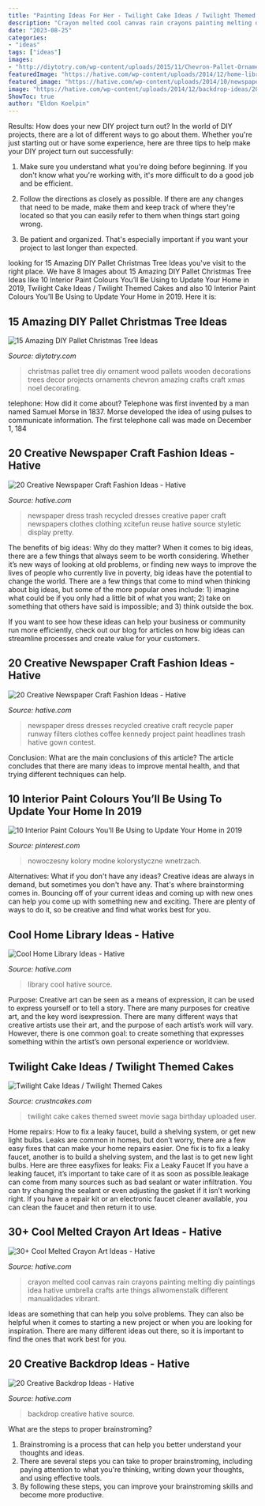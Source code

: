 ```yaml
---
title: "Painting Ideas For Her - Twilight Cake Ideas / Twilight Themed Cakes"
description: "Crayon melted cool canvas rain crayons painting melting diy paintings idea hative umbrella crafts arte things allwomenstalk different manualidades vibrant"
date: "2023-08-25"
categories:
- "ideas"
tags: ["ideas"]
images:
- "http://diytotry.com/wp-content/uploads/2015/11/Chevron-Pallet-Ornament-Christmas-Tree.jpg"
featuredImage: "https://hative.com/wp-content/uploads/2014/12/home-library-ideas/12-cool-home-library-ideas.jpg"
featured_image: "https://hative.com/wp-content/uploads/2014/10/newspaper-craft-fashion-ideas/15-creative-newspaper-craft-fashion-ideas.jpg"
image: "https://hative.com/wp-content/uploads/2014/12/backdrop-ideas/20-creative-backdrop-ideas.jpg"
ShowToc: true
author: "Eldon Koelpin"
---
```



Results: How does your new DIY project turn out?
In the world of DIY projects, there are a lot of different ways to go about them. Whether you're just starting out or have some experience, here are three tips to help make your DIY project turn out successfully:
1. Make sure you understand what you're doing before beginning. If you don't know what you're working with, it's more difficult to do a good job and be efficient.

2. Follow the directions as closely as possible. If there are any changes that need to be made, make them and keep track of where they're located so that you can easily refer to them when things start going wrong.

3. Be patient and organized. That's especially important if you want your project to last longer than expected.

	

		
looking for 15 Amazing DIY Pallet Christmas Tree Ideas you've visit to the right place. We have 8 Images about 15 Amazing DIY Pallet Christmas Tree Ideas like 10 Interior Paint Colours You’ll Be Using to Update Your Home in 2019, Twilight Cake Ideas / Twilight Themed Cakes and also 10 Interior Paint Colours You’ll Be Using to Update Your Home in 2019. Here it is:
		
    
## 15 Amazing DIY Pallet Christmas Tree Ideas

<img loading=lazy src="http://diytotry.com/wp-content/uploads/2015/11/Chevron-Pallet-Ornament-Christmas-Tree.jpg" onerror="this.onerror=null;this.src='https://tse2.mm.bing.net/th?id=OIP.jlfrpQb1zC0laMXh-tbq-gAAAA&amp;pid=15.1';" alt="15 Amazing DIY Pallet Christmas Tree Ideas">

_Source: diytotry.com_

>christmas pallet tree diy ornament wood pallets wooden decorations trees decor projects ornaments chevron amazing crafts craft xmas noel decorating. 

	

telephone: How did it come about?
Telephone was first invented by a man named Samuel Morse in 1837. Morse developed the idea of using pulses to communicate information. The first telephone call was made on December 1, 184
    
## 20 Creative Newspaper Craft Fashion Ideas - Hative

<img loading=lazy src="https://hative.com/wp-content/uploads/2014/10/newspaper-craft-fashion-ideas/15-creative-newspaper-craft-fashion-ideas.jpg" onerror="this.onerror=null;this.src='https://tse4.mm.bing.net/th?id=OIP.IejDamsUQNQSrqNCzMfXuQHaKo&amp;pid=15.1';" alt="20 Creative Newspaper Craft Fashion Ideas - Hative">

_Source: hative.com_

>newspaper dress trash recycled dresses creative paper craft newspapers clothes clothing xcitefun reuse hative source styletic display pretty. 

	

The benefits of big ideas: Why do they matter?
When it comes to big ideas, there are a few things that always seem to be worth considering. Whether it’s new ways of looking at old problems, or finding new ways to improve the lives of people who currently live in poverty, big ideas have the potential to change the world.
There are a few things that come to mind when thinking about big ideas, but some of the more popular ones include: 1) imagine what could be if you only had a little bit of what you want; 2) take on something that others have said is impossible; and 3) think outside the box.

If you want to see how these ideas can help your business or community run more efficiently, check out our blog for articles on how big ideas can streamline processes and create value for your customers.

    
## 20 Creative Newspaper Craft Fashion Ideas - Hative

<img loading=lazy src="https://hative.com/wp-content/uploads/2014/10/newspaper-craft-fashion-ideas/8-creative-newspaper-craft-fashion-ideas.jpg" onerror="this.onerror=null;this.src='https://tse2.mm.bing.net/th?id=OIP._4cEe71YtSgyf5UpctjbPQHaM-&amp;pid=15.1';" alt="20 Creative Newspaper Craft Fashion Ideas - Hative">

_Source: hative.com_

>newspaper dress dresses recycled creative craft recycle paper runway filters clothes coffee kennedy project paint headlines trash hative gown contest. 

	

Conclusion: What are the main conclusions of this article?
The article concludes that there are many ideas to improve mental health, and that trying different techniques can help.

    
## 10 Interior Paint Colours You’ll Be Using To Update Your Home In 2019

<img loading=lazy src="https://i.pinimg.com/736x/e6/80/08/e68008c3220e7696f0eaf000bd71209a.jpg" onerror="this.onerror=null;this.src='https://tse4.mm.bing.net/th?id=OIP.dtVzKNDdbuaDuFrFyh88-gHaKq&amp;pid=15.1';" alt="10 Interior Paint Colours You’ll Be Using to Update Your Home in 2019">

_Source: pinterest.com_

>nowoczesny kolory modne kolorystyczne wnetrzach. 

	

Alternatives: What if you don't have any ideas?
Creative ideas are always in demand, but sometimes you don't have any. That's where brainstorming comes in. Bouncing off of your current ideas and coming up with new ones can help you come up with something new and exciting. There are plenty of ways to do it, so be creative and find what works best for you.

    
## Cool Home Library Ideas - Hative

<img loading=lazy src="https://hative.com/wp-content/uploads/2014/12/home-library-ideas/12-cool-home-library-ideas.jpg" onerror="this.onerror=null;this.src='https://tse4.mm.bing.net/th?id=OIP.2nVhM5U9xv3kS-5WJfDAmQHaKM&amp;pid=15.1';" alt="Cool Home Library Ideas - Hative">

_Source: hative.com_

>library cool hative source. 

	

Purpose:
Creative art can be seen as a means of expression, it can be used to express yourself or to tell a story. There are many purposes for creative art, and the key word isexpression. There are many different ways that creative artists use their art, and the purpose of each artist’s work will vary. However, there is one common goal: to create something that expresses something within the artist’s own personal experience or worldview.

    
## Twilight Cake Ideas / Twilight Themed Cakes

<img loading=lazy src="http://www.crustncakes.com/blog/wp-content/uploads/2015/10/28813ed937463f0f5addd8d475c81594-686x1024.jpg" onerror="this.onerror=null;this.src='https://tse1.mm.bing.net/th?id=OIP.bDgU-Q0_-DP_iTaHVW9E0AHaLD&amp;pid=15.1';" alt="Twilight Cake Ideas / Twilight Themed Cakes">

_Source: crustncakes.com_

>twilight cake cakes themed sweet movie saga birthday uploaded user. 

	

Home repairs: How to fix a leaky faucet, build a shelving system, or get new light bulbs.
Leaks are common in homes, but don’t worry, there are a few easy fixes that can make your home repairs easier. One fix is to fix a leaky faucet, another is to build a shelving system, and the last is to get new light bulbs. Here are three easyfixes for leaks: 
Fix a Leaky Faucet
If you have a leaking faucet, it’s important to take care of it as soon as possible.leakage can come from many sources such as bad sealant or water infiltration. You can try changing the sealant or even adjusting the gasket if it isn’t working right. If you have a repair kit or an electronic faucet cleaner available, you can clean the faucet and then return it to use.

    
## 30+ Cool Melted Crayon Art Ideas - Hative

<img loading=lazy src="https://hative.com/wp-content/uploads/2014/04/melted-crayon-art/13-love-in-rain.jpg" onerror="this.onerror=null;this.src='https://tse3.mm.bing.net/th?id=OIP.4u2mf1Mcwn6edmzJLByh0wHaJ6&amp;pid=15.1';" alt="30+ Cool Melted Crayon Art Ideas - Hative">

_Source: hative.com_

>crayon melted cool canvas rain crayons painting melting diy paintings idea hative umbrella crafts arte things allwomenstalk different manualidades vibrant. 

	

Ideas are something that can help you solve problems. They can also be helpful when it comes to starting a new project or when you are looking for inspiration. There are many different ideas out there, so it is important to find the ones that work best for you.

    
## 20 Creative Backdrop Ideas - Hative

<img loading=lazy src="https://hative.com/wp-content/uploads/2014/12/backdrop-ideas/20-creative-backdrop-ideas.jpg" onerror="this.onerror=null;this.src='https://tse2.mm.bing.net/th?id=OIP.jiG54fCysxwlLFYdRHCYHQHaLI&amp;pid=15.1';" alt="20 Creative Backdrop Ideas - Hative">

_Source: hative.com_

>backdrop creative hative source. 

	

What are the steps to proper brainstroming?
1. Brainstroming is a process that can help you better understand your thoughts and ideas.
2. There are several steps you can take to proper brainstroming, including paying attention to what you're thinking, writing down your thoughts, and using effective tools.
3. By following these steps, you can improve your brainstroming skills and become more productive.

